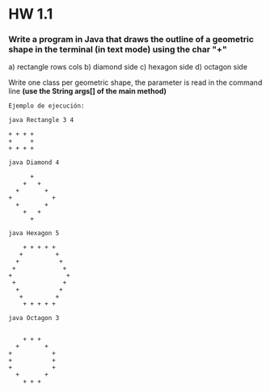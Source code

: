 # HW 1.1

### Write a program in Java that draws the outline of a geometric shape in the terminal (in text mode)  using the char "+"

a) rectangle rows cols
b) diamond side
c) hexagon side
d) octagon side

Write one class per geometric shape, the parameter is read in the command line
**(use the String args[] of the main method)**

~~~
Ejemplo de ejecución:

java Rectangle 3 4

+ + + +
+     +
+ + + +

java Diamond 4

      +
    +   +
  +       +
+           +
  +       +
    +   +
      +

java Hexagon 5

    + + + + +
   +         +
  +           +
 +             +
+               +
 +             +
  +           +
   +         +
    + + + + +

java Octagon 3


    + + +
  +       +
+           +
+           +
+           +
  +       +
    + + +
~~~